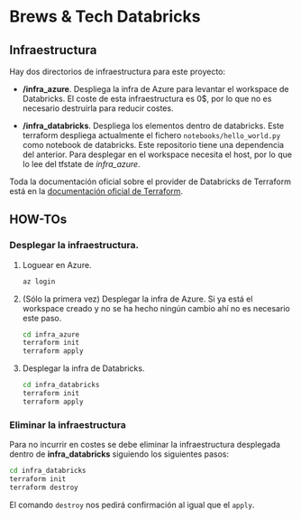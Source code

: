 # Brews & Tech Databricks

## Infraestructura

Hay dos directorios de infraestructura para este proyecto:

- __/infra_azure__. Despliega la infra de Azure para levantar el workspace de Databricks. El coste de esta infraestructura es 0$, por lo que no es necesario destruirla para reducir costes.

- __/infra_databricks__. Despliega los elementos dentro de databricks.
    Este terraform despliega actualmente el fichero `notebooks/hello_world.py` como notebook de databricks.
    Este repositorio tiene una dependencia del anterior. Para desplegar en el workspace necesita el host, por lo que lo lee del tfstate de _infra\_azure_.

Toda la documentación oficial sobre el provider de Databricks de Terraform está en la [documentación oficial de Terraform](https://registry.terraform.io/providers/databricks/databricks/latest/docs).

## HOW-TOs

### Desplegar la infraestructura.

1. Loguear en Azure.

    ```sh
    az login
    ```

2. (Sólo la primera vez) Desplegar la infra de Azure. Si ya está el workspace creado y no se ha hecho ningún cambio ahí no es necesario este paso.

    ```sh
    cd infra_azure
    terraform init
    terraform apply
    ```

3. Desplegar la infra de Databricks.

    ```sh
    cd infra_databricks
    terraform init
    terraform apply
    ```

### Eliminar la infraestructura

Para no incurrir en costes se debe eliminar la infraestructura desplegada dentro de __infra_databricks__ siguiendo los siguientes pasos:

```sh
cd infra_databricks
terraform init
terraform destroy
```

El comando `destroy` nos pedirá confirmación al igual que el `apply`.
